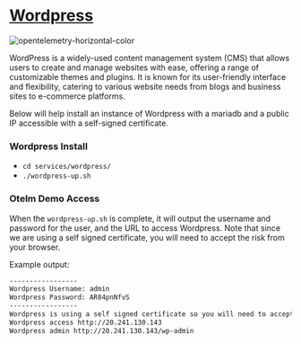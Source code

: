 # [Wordpress](https://opentelemetry.io/)
![opentelemetry-horizontal-color](https://github.com/drogerschariot/gitops-playground/assets/1655964/9b5ccded-e99b-420e-b77d-7aaee85f83d7)

WordPress is a widely-used content management system (CMS) that allows users to create and manage websites with ease, offering a range of customizable themes and plugins. It is known for its user-friendly interface and flexibility, catering to various website needs from blogs and business sites to e-commerce platforms.

Below will help install an instance of Wordpress with a mariadb and a public IP accessible with a self-signed certificate. 

### Wordpress Install
- `cd services/wordpress/`
- `./wordpress-up.sh`

### Otelm Demo Access
When the `wordpress-up.sh` is complete, it will output the username and password for the user, and the URL to access Wordpress. Note that since we are using a self signed certificate, you will need to accept the risk from your browser.

Example output:
```bash
-----------------
Wordpress Username: admin
Wordpress Password: AR84pnNfvS
-----------------
Wordpress is using a self signed certificate so you will need to accept the security risk.
Wordpress access http://20.241.130.143
Wordpress admin http://20.241.130.143/wp-admin
```

